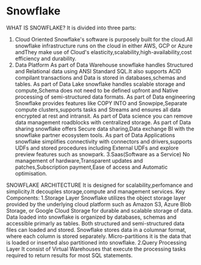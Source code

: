 # Snowflake
WHAT IS SNOWFLAKE?
It is divided into three parts:
1. Cloud Oriented
Snowflake's software is purposely built for the cloud.All snowflake infrastructure runs on the cloud in either AWS, GCP or Azure andThey make use of Cloud's elasticity,scalability,high-availability,cost efficiency
 and durability.
2. Data Platform
As part of Data Warehouse snowflake handles Structured and Relational data using ANSI Standard SQL.It also supports ACID compilant transactions and Data is stored in databases,schemas and tables.
As part of Data Lake snowflake handles scalable storage and compute,Schema does not need to be defined upfront and Native processing of semi-structured data formats.
As part of Data engineering Snowflake provides features like COPY INTO and Snowpipe,Separate compute clusters,supports tasks and Streams and ensures all data encrypted at rest and intransit.
As part of Data science you can remove data management roadblocks with centralized storage.
As part of Data sharing snowflake offers Secure data sharing,Data exchange BI with the snowflake partner ecosystem tools.
As part of Data Applications snowflake simplifies connectivity with connectors and drivers,supports UDFs and stored procedures including External UDFs and explore preview features such as snowpark.
3.Saas(Software as a Service)
No management of hardware,Transparent updates and patches,Subscription payment,Ease of access and Automatic optimisation.

SNOWFLAKE ARCHITECTURE
It is designed for scalability,perfomance and simplicity.It decouples storage,compute and management services.
Key Components:
1.Storage Layer
Snowflake utilizes the object storage layer provided by the underlying cloud platform such as Amazon S3, Azure Blob Storage, or Google Cloud Storage for durable and scalable storage of data.
Data loaded into snowflake is organized by databases, schemas and accessible primarly as tables.
Both structured and semi-structured data files can loaded and stored.
Snowflake stores data in a columnar format, where each column is stored separately.
Micro-partitions it is the data that is loaded or inserted also partitioned into snowflake.
2.Query Processing Layer
It consist of Virtual Warehouses that execute the processing tasks required to return results for most SQL statements.




   


   
